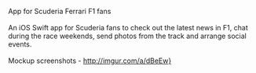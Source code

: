 App for Scuderia Ferrari F1 fans\
\
An iOS Swift app for Scuderia fans to check out the latest news in F1, chat during the race weekends, send photos from the track and arrange social events.\
\
Mockup screenshots - http://imgur.com/a/dBeEw}

